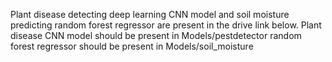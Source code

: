Plant disease detecting deep learning CNN model and soil moisture predicting random forest regressor are present in the drive link below.
Plant disease CNN model should be present in Models/pestdetector
random forest regressor should be present in Models/soil_moisture

